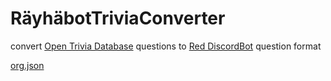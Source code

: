# RäyhäbotTriviaConverter

convert [Open Trivia Database](https://opentdb.com/api_config.php) questions to [Red DiscordBot](https://github.com/Cog-Creators/Red-DiscordBot) question format

[org.json](https://search.maven.org/#search%7Cgav%7C1%7Cg%3A%22org.json%22%20AND%20a%3A%22json%22)

